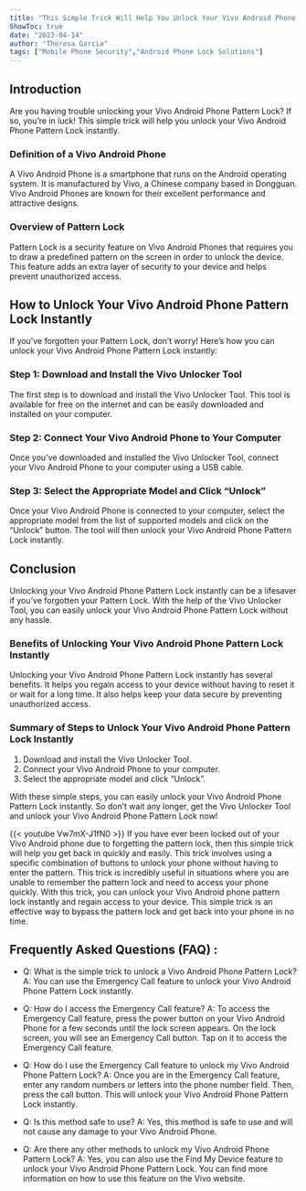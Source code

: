 ```yaml
---
title: "This Simple Trick Will Help You Unlock Your Vivo Android Phone Pattern Lock Instantly!"
ShowToc: true 
date: "2023-04-14"
author: "Theresa Garcia" 
tags: ["Mobile Phone Security","Android Phone Lock Solutions"]
---
```

## Introduction
Are you having trouble unlocking your Vivo Android Phone Pattern Lock? If so, you’re in luck! This simple trick will help you unlock your Vivo Android Phone Pattern Lock instantly.

### Definition of a Vivo Android Phone
A Vivo Android Phone is a smartphone that runs on the Android operating system. It is manufactured by Vivo, a Chinese company based in Dongguan. Vivo Android Phones are known for their excellent performance and attractive designs.

### Overview of Pattern Lock
Pattern Lock is a security feature on Vivo Android Phones that requires you to draw a predefined pattern on the screen in order to unlock the device. This feature adds an extra layer of security to your device and helps prevent unauthorized access.

## How to Unlock Your Vivo Android Phone Pattern Lock Instantly
If you’ve forgotten your Pattern Lock, don’t worry! Here’s how you can unlock your Vivo Android Phone Pattern Lock instantly:

### Step 1: Download and Install the Vivo Unlocker Tool
The first step is to download and install the Vivo Unlocker Tool. This tool is available for free on the internet and can be easily downloaded and installed on your computer.

### Step 2: Connect Your Vivo Android Phone to Your Computer
Once you’ve downloaded and installed the Vivo Unlocker Tool, connect your Vivo Android Phone to your computer using a USB cable.

### Step 3: Select the Appropriate Model and Click “Unlock”
Once your Vivo Android Phone is connected to your computer, select the appropriate model from the list of supported models and click on the “Unlock” button. The tool will then unlock your Vivo Android Phone Pattern Lock instantly.

## Conclusion
Unlocking your Vivo Android Phone Pattern Lock instantly can be a lifesaver if you’ve forgotten your Pattern Lock. With the help of the Vivo Unlocker Tool, you can easily unlock your Vivo Android Phone Pattern Lock without any hassle.

### Benefits of Unlocking Your Vivo Android Phone Pattern Lock Instantly
Unlocking your Vivo Android Phone Pattern Lock instantly has several benefits. It helps you regain access to your device without having to reset it or wait for a long time. It also helps keep your data secure by preventing unauthorized access.

### Summary of Steps to Unlock Your Vivo Android Phone Pattern Lock Instantly
1. Download and install the Vivo Unlocker Tool.
2. Connect your Vivo Android Phone to your computer.
3. Select the appropriate model and click “Unlock”.

With these simple steps, you can easily unlock your Vivo Android Phone Pattern Lock instantly. So don’t wait any longer, get the Vivo Unlocker Tool and unlock your Vivo Android Phone Pattern Lock now!

{{< youtube Vw7mX-J1fN0 >}} 
If you have ever been locked out of your Vivo Android phone due to forgetting the pattern lock, then this simple trick will help you get back in quickly and easily. This trick involves using a specific combination of buttons to unlock your phone without having to enter the pattern. This trick is incredibly useful in situations where you are unable to remember the pattern lock and need to access your phone quickly. With this trick, you can unlock your Vivo Android phone pattern lock instantly and regain access to your device. This simple trick is an effective way to bypass the pattern lock and get back into your phone in no time.

## Frequently Asked Questions (FAQ) :
- Q: What is the simple trick to unlock a Vivo Android Phone Pattern Lock?
A: You can use the Emergency Call feature to unlock your Vivo Android Phone Pattern Lock instantly.

- Q: How do I access the Emergency Call feature?
A: To access the Emergency Call feature, press the power button on your Vivo Android Phone for a few seconds until the lock screen appears. On the lock screen, you will see an Emergency Call button. Tap on it to access the Emergency Call feature.

- Q: How do I use the Emergency Call feature to unlock my Vivo Android Phone Pattern Lock?
A: Once you are in the Emergency Call feature, enter any random numbers or letters into the phone number field. Then, press the call button. This will unlock your Vivo Android Phone Pattern Lock instantly.

- Q: Is this method safe to use?
A: Yes, this method is safe to use and will not cause any damage to your Vivo Android Phone.

- Q: Are there any other methods to unlock my Vivo Android Phone Pattern Lock?
A: Yes, you can also use the Find My Device feature to unlock your Vivo Android Phone Pattern Lock. You can find more information on how to use this feature on the Vivo website.



